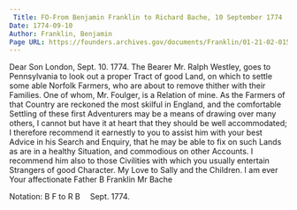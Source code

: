 ```yaml
---
 Title: FO-From Benjamin Franklin to Richard Bache, 10 September 1774
Date: 1774-09-10
Author: Franklin, Benjamin
Page URL: https://founders.archives.gov/documents/Franklin/01-21-02-0158
---
```


Dear Son
London, Sept. 10. 1774.
The Bearer Mr. Ralph Westley, goes to Pennsylvania to look out a proper Tract of good Land, on which to settle some able Norfolk Farmers, who are about to remove thither with their Families. One of whom, Mr. Foulger, is a Relation of mine.
As the Farmers of that Country are reckoned the most skilful in England, and the comfortable Settling of these first Adventurers may be a means of drawing over many others, I cannot but have it at heart that they should be well accommodated; I therefore recommend it earnestly to you to assist him with your best Advice in his Search and Enquiry, that he may be able to fix on such Lands as are in a healthy Situation, and commodious on other Accounts. I recommend him also to those Civilities with which you usually entertain Strangers of good Character. My Love to Sally and the Children. I am ever Your affectionate Father
B Franklin
Mr Bache
 
Notation: B F to R B  Sept. 1774.

